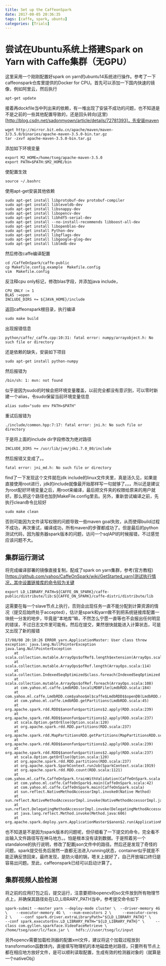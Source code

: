 ```yaml
---
title: Set up the CaffeonSpark
date: 2017-08-05 20:36:35
tags: [caffe, spark, ubuntu]
categories: [Trials]
---
```

# 尝试在Ubuntu系统上搭建Spark on Yarn with Caffe集群（无GPU）
<!--more-->
这里采用一个刚刚配置好spark on yarn的ubuntu14系统进行操作。参考了一下caffeonspark仓库里提供的Docker for CPU。首先可以添加一下国内快速的镜像，例如阿里云，然后执行

	apt-get update
接着再dockfile当中列出来的依赖，有一堆出现了安装不成功的问题，也不知道是不是之前的一些其他配置导致的，还是回头转向(这里)[http://blog.csdn.net/sadonmyown/article/details/72781393]，先安装maven
	
	wget http://mirror.bit.edu.cn/apache/maven/maven-3/3.5.0/binaries/apache-maven-3.5.0-bin.tar.gz
	tar -zxvf apache-maven-3.5.0-bin.tar.gz
添加如下环境变量

	export M2_HOME=/home/tseg/apache-maven-3.5.0
	export PATH=$PATH:$M2_HOME/bin
使配置生效
	
	source ~/.bashrc
使用apt-get安装其他依赖

	sudo apt-get install libprotobuf-dev protobuf-compiler
	sudo apt-get install libleveldb-dev
	sudo apt-get install libsnappy-dev
	sudo apt-get install libopencv-dev
	sudo apt-get install libhdf5-serial-dev
	sudo apt-get install --no-install-recommends libboost-all-dev
	sudo apt-get install libopenblas-dev
	sudo apt-get install Python-dev
	sudo apt-get install libgflags-dev
	sudo apt-get install libgoogle-glog-dev
	sudo apt-get install liblmdb-dev
然后修改caffe编译配置

	cd /CaffeOnSpark/caffe-public
	cp Makefile.config.example  Makefile.config
	vim  Makefile.config
反注释cpu only标记，修改blas字段，并添加java include，

	CPU_ONLY := 1
	BLAS :=open
	INCLUDE_DIRS += ${JAVA_HOME}/include
返回caffeonspark根目录，执行编译

	sudo make build
出现报错信息

	python/caffe/_caffe.cpp:10:31: fatal error: numpy/arrayobject.h: No such file or directory
还是依赖的缺失，安装如下项目

	sudo apt-get install python-numpy
然后报错为

	/bin/sh: 1: mvn: not found
似乎是因为sudo的时候会把环境变量覆盖，以前完全都没有意识到，可以零时新建一个alias，令sudo保留当前环境变量信息

	alias sudo="sudo env PATH=$PATH"
重试后报错为

	./include/common.hpp:7:17: fatal error: jni.h: No such file or directory
于是将上面的include dir字段修改为绝对路径

	INCLUDE_DIRS += /usr/lib/jvm/jdk1.7.0_80/include
然后报错又变成了。。
	
	fatal error: jni_md.h: No such file or directory
find了一下发现这个文件就在jdk include的linux文件夹里，真是活久见，如果是直接使用root进行，jdk的include就像最开始那样写一句就够了。。。所以还是建议为root配好环境变量之后，用root来编译，最后把文件夹的权限给原来的用户就好。那么把这个路径也加到MakeFile.config里去。另外，重新尝试编译之前，先执行clean命令比较好

	sudo make clean
否则可能因为文件读写权限的问题导致一些maven goal失败，从而使得build过程不成功，再次重试，编译成功，所有maven的步骤都成功了。但是最后的python测试代码，因为服务器spark版本的问题，访问一个sqlAPI的时候报错，不过感觉应该问题不大。

## 集群运行测试
将完成编译部署的镜像直接复制，配成了spark on yarn集群，参考(官方教程)[https://github.com/yahoo/CaffeOnSpark/wiki/GetStarted_yarn]测试执行情况，其中设置链接库的命令较为关键

	export LD_LIBRARY_PATH=${CAFFE_ON_SPARK}/caffe-public/distribute/lib:${CAFFE_ON_SPARK}/caffe-distri/distribute/lib
这需要在每一个slave节点上执行，否则会出现任务一直不能分配到计算资源的情况（提交后始终处于accepted），估计是spark和yarn做不到把系统链接库配置一块统一分发的地步，毕竟是“本地库”嘛，不然怎么宁愿一直等也不会报出任何明显的错误，不过日志文件里可能有。然后在提交，果然很快就能进入计算状态，可是又出现了新的报错

	17/08/08 20:10:26 ERROR yarn.ApplicationMaster: User class threw exception: java.lang.NullPointerException
	java.lang.NullPointerException
		at scala.collection.mutable.ArrayOps$ofRef$.length$extension(ArrayOps.scala:114)
		at scala.collection.mutable.ArrayOps$ofRef.length(ArrayOps.scala:114)
		at scala.collection.IndexedSeqOptimized$class.foreach(IndexedSeqOptimized.scala:32)
		at scala.collection.mutable.ArrayOps$ofRef.foreach(ArrayOps.scala:108)
		at com.yahoo.ml.caffe.LmdbRDD.localLMDBFile(LmdbRDD.scala:184)
		at com.yahoo.ml.caffe.LmdbRDD.com$yahoo$ml$caffe$LmdbRDD$$openDB(LmdbRDD.scala:201)
		at com.yahoo.ml.caffe.LmdbRDD.getPartitions(LmdbRDD.scala:45)
		at org.apache.spark.rdd.RDD$$anonfun$partitions$2.apply(RDD.scala:239)
		at org.apache.spark.rdd.RDD$$anonfun$partitions$2.apply(RDD.scala:237)
		at scala.Option.getOrElse(Option.scala:120)
		at org.apache.spark.rdd.RDD.partitions(RDD.scala:237)
		at org.apache.spark.rdd.MapPartitionsRDD.getPartitions(MapPartitionsRDD.scala:35)
		at org.apache.spark.rdd.RDD$$anonfun$partitions$2.apply(RDD.scala:239)
		at org.apache.spark.rdd.RDD$$anonfun$partitions$2.apply(RDD.scala:237)
		at scala.Option.getOrElse(Option.scala:120)
		at org.apache.spark.rdd.RDD.partitions(RDD.scala:237)
		at org.apache.spark.SparkContext.runJob(SparkContext.scala:1919)
		at org.apache.spark.rdd.RDD.count(RDD.scala:1121)
		at com.yahoo.ml.caffe.CaffeOnSpark.trainWithValidation(CaffeOnSpark.scala:257)
		at com.yahoo.ml.caffe.CaffeOnSpark$.main(CaffeOnSpark.scala:42)
		at com.yahoo.ml.caffe.CaffeOnSpark.main(CaffeOnSpark.scala)
		at sun.reflect.NativeMethodAccessorImpl.invoke0(Native Method)
		at sun.reflect.NativeMethodAccessorImpl.invoke(NativeMethodAccessorImpl.java:57)
		at sun.reflect.DelegatingMethodAccessorImpl.invoke(DelegatingMethodAccessorImpl.java:43)
		at java.lang.reflect.Method.invoke(Method.java:606)
		at org.apache.spark.deploy.yarn.ApplicationMaster$$anon$2.run(ApplicationMaster.scala:525)
也不知道是不是因为spark版本的问题呢，但仔细看了一下提交的命令，完全看不出输入文件路径写在神马地方。。怕是根本没有读到数据。于是照着另一个standalone的执行说明，修改了配置json文件中的路径。然后还是发现了奇怪的问题，spark提交任务后居然一直都无法进入running状态，container似乎就是不能正确反馈回来，最终发现，是防火墙的锅，嗯关上就好了，自己开放端口终归是容易出问题。至此，caffeonspark已经可以启动计算了。

## 集群视频人脸检测

将之前的应用打包之后，提交运行，注意要把libopencv的so文件放到所有物理节点上，并确保其路径处在LD_LIBRARY_PATH当中，参考提交命令如下

	spark-submit --master yarn --deploy-mode cluster \ 	--driver-memory 4G \ 	--executor-memory 4G \ 	--num-executors 2 \ 	--executor-cores 2 \ 	--conf spark.driver.extraLibraryPath="${LD_LIBRARY_PATH}" \ 	--conf spark.executorEnv.LD_LIBRARY_PATH="${LD_LIBRARY_PATH}" \ 	--class com.gyllen.sparkface.VideoFaceRetrieve \ 	/home/tseg/user/lc/face.jar \ 	hdfs:///user/tseg/lc/input
另外opencv需要加载检测器的配置xml文件，建议将这个加载过程放到transformation函数体内，直接填写物理机的本地磁盘绝对路径，只要所有节点上都在相应地方放好文件，是可以顺利读取配置，生成有效的检测器对象的（就算是一个nativeObj）

	
	
       

	

